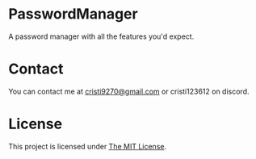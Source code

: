# PasswordManager
A password manager with all the features you'd expect.

# Contact
You can contact me at cristi9270@gmail.com or cristi123612 on discord.

# License
This project is licensed under [The MIT License](https://github.com/ItsCrist1/PasswordManager/blob/main/LICENSE.txt).